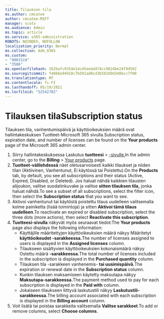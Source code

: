 ```yaml
---
title: Tilauksen tila
ms.author: cmcatee
author: cmcatee-MSFT
manager: scotv
ms.audience: Admin
ms.topic: article
ms.service: o365-administration
ROBOTS: NOINDEX, NOFOLLOW
localization_priority: Normal
ms.collection: Adm_O365
ms.custom:
- "9001519"
- "3586"
ms.openlocfilehash: 262bafc9354e14c45eeda974cc9824be24f9d502
ms.sourcegitcommit: f4866e94918c7b591ad0cd3b58169d340bcc7f00
ms.translationtype: MT
ms.contentlocale: fi-FI
ms.lasthandoff: 05/19/2021
ms.locfileid: "52542782"
---
```

# <a name="subscription-status"></a><span data-ttu-id="051a4-102">Tilauksen tila</span><span class="sxs-lookup"><span data-stu-id="051a4-102">Subscription status</span></span>

<span data-ttu-id="051a4-103">Tilauksen tila, vanhentumispäivä ja käyttöoikeuksien määrä ovat  hallintakeskuksen Tuotteet-Microsoft 365 sivulla.</span><span class="sxs-lookup"><span data-stu-id="051a4-103">Subscription status, expiration date, and number of licenses can be found on the **Your products** page of the Microsoft 365 admin center.</span></span>

1. <span data-ttu-id="051a4-104">Siirry hallintakeskuksessa Laskutus **tuotteesi**  >  [-sivulle.](https://go.microsoft.com/fwlink/p/?linkid=842054)</span><span class="sxs-lookup"><span data-stu-id="051a4-104">In the admin center, go to the **Billing** > [Your products](https://go.microsoft.com/fwlink/p/?linkid=842054) page.</span></span>
2. <span data-ttu-id="051a4-105">**Tuotteet-välilehdessä** näet oletusarvoisesti kaikki tilaukset ja niiden tilan (Aktiivinen, Vanhentunut, Ei käytössä tai Poistettu).</span><span class="sxs-lookup"><span data-stu-id="051a4-105">On the **Products** tab, by default, you see all subscriptions and their status (Active, Expired, Disabled, or Deleted).</span></span> <span data-ttu-id="051a4-106">Jos haluat nähdä kaikkien tilausten alijoukon, valitse suodatinkuvake ja valitse **sitten tilauksen tila,** jonka haluat nähdä.</span><span class="sxs-lookup"><span data-stu-id="051a4-106">To see a subset of all subscriptions, select the filter icon, then select the **Subscription status** that you want to see.</span></span>
3. <span data-ttu-id="051a4-107">Aktivoi vanhentunut tai käytöstä poistettu tilaus uudelleen valitsemalla kolme painiketta (lisää toimintoja) ja sitten **Aktivoi tämä tilaus uudelleen**.</span><span class="sxs-lookup"><span data-stu-id="051a4-107">To reactivate an expired or disabled subscription, select the three dots (more actions), then select **Reactivate this subscription**.</span></span>
4. <span data-ttu-id="051a4-108">**Tuotteesi-sivulla** näkyvät myös seuraavat tiedot:</span><span class="sxs-lookup"><span data-stu-id="051a4-108">The **Your products** page also displays the following information:</span></span>
    - <span data-ttu-id="051a4-109">Käyttäjille määritettyjen käyttöoikeuksien määrä näkyy Määritetyt **käyttöoikeudet -sarakkeessa.**</span><span class="sxs-lookup"><span data-stu-id="051a4-109">The number of licenses assigned to users is displayed in the **Assigned licenses** column.</span></span>
    - <span data-ttu-id="051a4-110">Tilaukseen sisältyvien käyttöoikeuksien kokonaismäärä näkyy Ostettu määrä **-sarakkeessa.**</span><span class="sxs-lookup"><span data-stu-id="051a4-110">The total number of licenses included in the subscription is displayed in the **Purchased quantity** column.</span></span>
    - <span data-ttu-id="051a4-111">Tilauksen tila -sarakkeen vanhenemis- **tai uusimispäivä.**</span><span class="sxs-lookup"><span data-stu-id="051a4-111">The expiration or renewal date in the **Subscription status** column.</span></span>
    - <span data-ttu-id="051a4-112">Kunkin tilauksen maksamiseen käytetty maksutapa näkyy **Maksutapa-sarakkeessa.**</span><span class="sxs-lookup"><span data-stu-id="051a4-112">The payment method used to pay for each subscription is displayed in the **Paid with** column.</span></span>
    - <span data-ttu-id="051a4-113">Jokaiseen tilaukseen liittyvä laskutustili näkyy **Laskutustili-sarakkeessa.**</span><span class="sxs-lookup"><span data-stu-id="051a4-113">The billing account associated with each subscription is displayed in the **Billing account** column.</span></span>
5. <span data-ttu-id="051a4-114">Voit lisätä tai poistaa sarakkeita valitsemalla **Valitse sarakkeet**.</span><span class="sxs-lookup"><span data-stu-id="051a4-114">To add or remove columns, select **Choose columns**.</span></span>